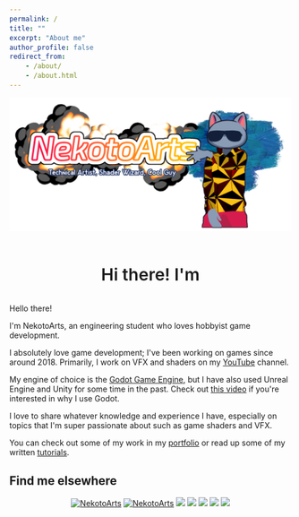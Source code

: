 ```yaml
---
permalink: /
title: ""
excerpt: "About me"
author_profile: false
redirect_from:
    - /about/
    - /about.html
---
```


![](/images/NekotoBranding/NekotoArts_YouTube_banner_draft5_cropped_transparent.png)

<div class="typewriter-basic">
<style scoped>
.container {
    width: 100%;
    display: flex;
    align-items: center;
    align-content: center;
    justify-content: center;
}
.container h1 {
    font-size: 30px;
    font-weight: 600;
    text-align: center;
}
.auto-type {
    color: #e94560;
}
</style>
    <div class="container">
        <h1>Hi there! I'm <span class="auto-type"></span></h1>
    </div>
    <script src="https://cdn.jsdelivr.net/npm/typed.js@2.0.12"></script>
    <script>
        var typed = new Typed(".auto-type", {
            strings: [
                "a Technical Artist",
                "making VFX",
                "in love with shaders",
                "a hobbyist Game developer",
                "an Engineering student",
                "a Youtuber, sometimes...",
                "drowning in shader code",
                "making tutorials",
            ],
            typeSpeed: 100,
            backSpeed: 60,
            loop: true,
        });
    </script>

</div>

Hello there!

I'm NekotoArts, an engineering student who loves hobbyist game development.

I absolutely love game development; I've been working on games since around 2018. Primarily, I work on VFX and shaders on my [YouTube](https://www.youtube.com/c/NekotoArts) channel.

My engine of choice is the [Godot Game Engine](https://godotengine.org), but I have also used Unreal Engine and Unity for some time in the past. Check out [this video](https://www.youtube.com/watch?v=ILcP0TeF7fU) if you're interested in why I use Godot.

I love to share whatever knowledge and experience I have, especially on topics that I'm super passionate about such as game shaders and VFX.

You can check out some of my work in my [portfolio](/portfolio/) or read up some of my written [tutorials](/teaching/).

## Find me elsewhere

<p align="center">
<a href="https://www.youtube.com/channel/UCD7K_FECPHTF0z5okAVlh0g/featured" target="blank"><img src="https://img.shields.io/badge/NekotoArts-%23FF0000.svg?style=for-the-badge&logo=YouTube&logoColor=white" alt="NekotoArts" /></a>
<a href="https://twitter.com/NekotoArts" target="blank"><img src="https://img.shields.io/badge/NekotoArts-%231DA1F2.svg?style=for-the-badge&logo=Twitter&logoColor=white" alt="NekotoArts" /></a>
<a href="https://nekotoarts.itch.io/" target="blank"><img src="https://img.shields.io/badge/Itch-%23FF0B34.svg?style=for-the-badge&logo=Itch.io&logoColor=white" /></a>
<a href="https://ko-fi.com/nekoto" target="blank"><img src="https://img.shields.io/badge/Ko--fi-F16061?style=for-the-badge&logo=ko-fi&logoColor=white" /></a>
<a href="https://godotshaders.com/author/nekotoarts/" target="blank"><img src="https://img.shields.io/badge/Godot_Shaders-%23FFFFFF.svg?style=for-the-badge&logo=godot-engine" /></a>
<a href="https://reddit.com/user/XDGregory" target="blank"><img src="https://img.shields.io/badge/Reddit-FF4500?style=for-the-badge&logo=reddit&logoColor=white" /></a>
<a href="https://discord.gg/eX5Qygqve6" target="blank"><img src="https://img.shields.io/badge/NekotoArts_Server-%235865F2.svg?style=for-the-badge&logo=discord&logoColor=white" /></a>
</p>
